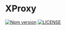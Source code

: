 # XProxy

[![Npm version](https://badge.fury.io/js/@sirian%2Fxproxy.svg)](https://www.npmjs.com/package/@sirian/xproxy)
[![LICENSE](https://img.shields.io/badge/License-MIT-yellow.svg)](https://opensource.org/licenses/MIT)


